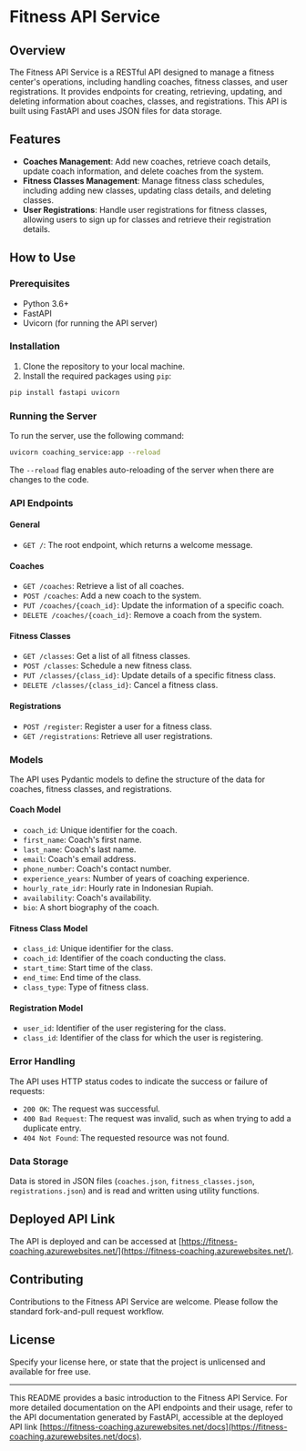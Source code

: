 # Fitness API Service

## Overview

The Fitness API Service is a RESTful API designed to manage a fitness center's operations, including handling coaches, fitness classes, and user registrations. It provides endpoints for creating, retrieving, updating, and deleting information about coaches, classes, and registrations. This API is built using FastAPI and uses JSON files for data storage.

## Features

- **Coaches Management**: Add new coaches, retrieve coach details, update coach information, and delete coaches from the system.
- **Fitness Classes Management**: Manage fitness class schedules, including adding new classes, updating class details, and deleting classes.
- **User Registrations**: Handle user registrations for fitness classes, allowing users to sign up for classes and retrieve their registration details.

## How to Use

### Prerequisites

- Python 3.6+
- FastAPI
- Uvicorn (for running the API server)

### Installation

1. Clone the repository to your local machine.
2. Install the required packages using `pip`:

```bash
pip install fastapi uvicorn
```

### Running the Server

To run the server, use the following command:

```bash
uvicorn coaching_service:app --reload
```

The `--reload` flag enables auto-reloading of the server when there are changes to the code.

### API Endpoints

#### General

- `GET /`: The root endpoint, which returns a welcome message.

#### Coaches

- `GET /coaches`: Retrieve a list of all coaches.
- `POST /coaches`: Add a new coach to the system.
- `PUT /coaches/{coach_id}`: Update the information of a specific coach.
- `DELETE /coaches/{coach_id}`: Remove a coach from the system.

#### Fitness Classes

- `GET /classes`: Get a list of all fitness classes.
- `POST /classes`: Schedule a new fitness class.
- `PUT /classes/{class_id}`: Update details of a specific fitness class.
- `DELETE /classes/{class_id}`: Cancel a fitness class.

#### Registrations

- `POST /register`: Register a user for a fitness class.
- `GET /registrations`: Retrieve all user registrations.

### Models

The API uses Pydantic models to define the structure of the data for coaches, fitness classes, and registrations.

#### Coach Model

- `coach_id`: Unique identifier for the coach.
- `first_name`: Coach's first name.
- `last_name`: Coach's last name.
- `email`: Coach's email address.
- `phone_number`: Coach's contact number.
- `experience_years`: Number of years of coaching experience.
- `hourly_rate_idr`: Hourly rate in Indonesian Rupiah.
- `availability`: Coach's availability.
- `bio`: A short biography of the coach.

#### Fitness Class Model

- `class_id`: Unique identifier for the class.
- `coach_id`: Identifier of the coach conducting the class.
- `start_time`: Start time of the class.
- `end_time`: End time of the class.
- `class_type`: Type of fitness class.

#### Registration Model

- `user_id`: Identifier of the user registering for the class.
- `class_id`: Identifier of the class for which the user is registering.

### Error Handling

The API uses HTTP status codes to indicate the success or failure of requests:

- `200 OK`: The request was successful.
- `400 Bad Request`: The request was invalid, such as when trying to add a duplicate entry.
- `404 Not Found`: The requested resource was not found.

### Data Storage

Data is stored in JSON files (`coaches.json`, `fitness_classes.json`, `registrations.json`) and is read and written using utility functions.

## Deployed API Link

The API is deployed and can be accessed at [https://fitness-coaching.azurewebsites.net/](https://fitness-coaching.azurewebsites.net/).

## Contributing

Contributions to the Fitness API Service are welcome. Please follow the standard fork-and-pull request workflow.

## License

Specify your license here, or state that the project is unlicensed and available for free use.

---

This README provides a basic introduction to the Fitness API Service. For more detailed documentation on the API endpoints and their usage, refer to the API documentation generated by FastAPI, accessible at the deployed API link [https://fitness-coaching.azurewebsites.net/docs](https://fitness-coaching.azurewebsites.net/docs).
